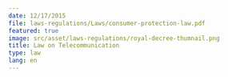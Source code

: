 ```yaml
---
date: 12/17/2015
file: laws-regulations/Laws/consumer-protection-law.pdf
featured: true
image: src/asset/laws-regulations/royal-decree-thumnail.png
title: Law on Telecommunication
type: law
lang: en
---
```

